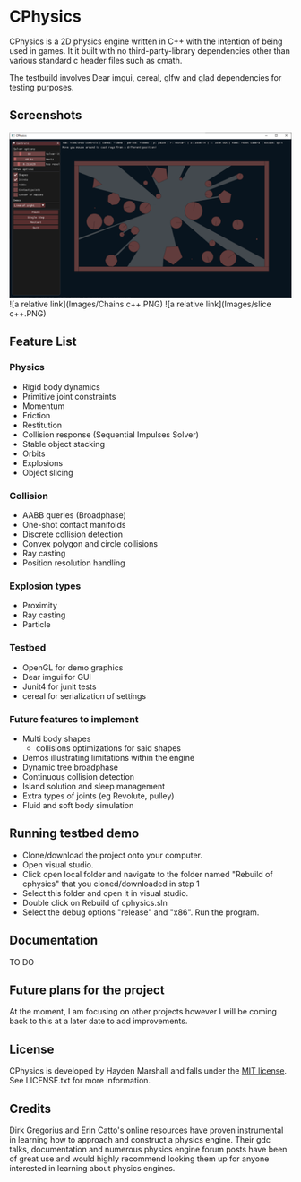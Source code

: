 # CPhysics

CPhysics is a 2D physics engine written in C++ with the intention of being used in games. It it built with no third-party-library dependencies other than various standard c header files such as cmath.

The testbuild involves Dear imgui, cereal, glfw and glad dependencies for testing purposes.

## Screenshots
![a relative link](Images/Shadow%20casting%20c++.PNG)
![a relative link](Images/Chains c++.PNG)
![a relative link](Images/slice c++.PNG)

## Feature List
### Physics
- Rigid body dynamics
- Primitive joint constraints
- Momentum
- Friction
- Restitution
- Collision response (Sequential Impulses Solver)
- Stable object stacking
- Orbits
- Explosions
- Object slicing

### Collision
- AABB queries (Broadphase)
- One-shot contact manifolds
- Discrete collision detection
- Convex polygon and circle collisions
- Ray casting
- Position resolution handling

### Explosion types
- Proximity
- Ray casting
- Particle

### Testbed
- OpenGL for demo graphics
- Dear imgui for GUI
- Junit4 for junit tests
- cereal for serialization of settings

### Future features to implement
- Multi body shapes
    - collisions optimizations for said shapes
- Demos illustrating limitations within the engine
- Dynamic tree broadphase
- Continuous collision detection
- Island solution and sleep management
- Extra types of joints (eg Revolute, pulley)
- Fluid and soft body simulation

## Running testbed demo
- Clone/download the project onto your computer.
- Open visual studio.
- Click open local folder and navigate to the folder named "Rebuild of cphysics" that you cloned/downloaded in step 1
- Select this folder and open it in visual studio.
- Double click on Rebuild of cphysics.sln
- Select the debug options "release" and "x86". Run the program.

## Documentation
TO DO

## Future plans for the project
At the moment, I am focusing on other projects however I will be coming back to this at a later date to add improvements.

## License
CPhysics is developed by Hayden Marshall and falls under the [MIT license](https://en.wikipedia.org/wiki/MIT_License). See LICENSE.txt for more information.

## Credits
Dirk Gregorius and Erin Catto's online resources have proven instrumental in learning how to approach and construct a physics engine. Their gdc talks, documentation and numerous physics engine forum posts have been of great use and would highly recommend looking them up for anyone interested in learning about physics engines.
